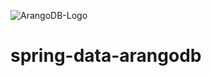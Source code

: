 ![ArangoDB-Logo](https://www.arangodb.com/wp-content/uploads/2012/10/logo_arangodb_transp.png)

# spring-data-arangodb
